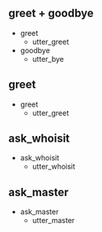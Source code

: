 ## greet + goodbye
* greet
  - utter_greet
* goodbye
  - utter_bye

## greet
* greet
  - utter_greet

## ask_whoisit
* ask_whoisit
  - utter_whoisit

## ask_master
* ask_master
  - utter_master
